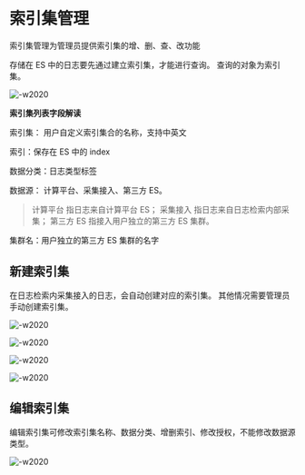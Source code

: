 # 索引集管理

索引集管理为管理员提供索引集的增、删、查、改功能

存储在 ES 中的日志要先通过建立索引集，才能进行查询。 查询的对象为索引集。

![-w2020](../../media/2019-12-12-11-03-07.jpg)

**索引集列表字段解读**

索引集： 用户自定义索引集合的名称，支持中英文

索引：保存在 ES 中的 index

数据分类：日志类型标签

数据源： 计算平台、采集接入、第三方 ES。

> 计算平台 指日志来自计算平台 ES；
> 采集接入 指日志来自日志检索内部采集；
> 第三方 ES 指接入用户独立的第三方 ES 集群。

集群名：用户独立的第三方 ES 集群的名字

## 新建索引集

在日志检索内采集接入的日志，会自动创建对应的索引集。
其他情况需要管理员手动创建索引集。

![-w2020](../../media/2019-12-13-10-29-12.jpg)

![-w2020](../../media/2019-12-13-10-29-37.jpg)

![-w2020](../../media/2019-12-13-10-14-41.jpg)

![-w2020](../../media/2019-12-13-10-16-53.jpg)

## 编辑索引集

编辑索引集可修改索引集名称、数据分类、增删索引、修改授权，不能修改数据源类型。

![-w2020](../../media/2019-12-13-10-31-15.jpg)
